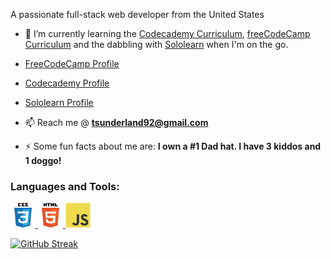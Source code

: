 A passionate full-stack web developer from the United States

- 🌱 I’m currently learning the [Codecademy Curriculum](https://www.codecademy.com/learn), [freeCodeCamp Curriculum](https://www.freecodecamp.org/) and the dabbling with [Sololearn](https://www.sololearn.com/) when I'm on the go.
- [FreeCodeCamp Profile](https://www.freecodecamp.org/That_Ty_Guy_)
- [Codecademy Profile](https://www.codecademy.com/profiles/ThatTyGuy_)
- [Sololearn Profile](https://www.sololearn.com/profile/29420465)

- 📫 Reach me @ **tsunderland92@gmail.com**

- ⚡ Some fun facts about me are: **I own a #1 Dad hat. I have 3 kiddos and 1 doggo!**

<h3 align="left">Languages and Tools:</h3>
<p align="left"> <a href="https://www.w3schools.com/css/" target="_blank" rel="noreferrer"> <img src="https://raw.githubusercontent.com/devicons/devicon/master/icons/css3/css3-original-wordmark.svg" alt="css3" width="40" height="40"/> </a> <a href="https://www.w3.org/html/" target="_blank" rel="noreferrer"> <img src="https://raw.githubusercontent.com/devicons/devicon/master/icons/html5/html5-original-wordmark.svg" alt="html5" width="40" height="40"/> </a> <a href="https://developer.mozilla.org/en-US/docs/Web/JavaScript" target="_blank" rel="noreferrer"> <img src="https://raw.githubusercontent.com/devicons/devicon/master/icons/javascript/javascript-original.svg" alt="javascript" width="40" height="40"/> </a> </p>

[![GitHub Streak](https://github-readme-streak-stats.herokuapp.com?user=ThatTyGuy&theme=transparent&hide_border=true)](https://git.io/streak-stats)

